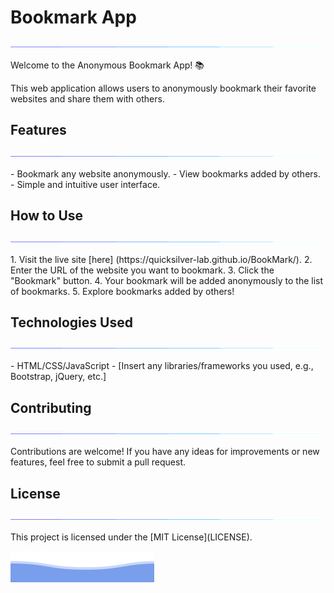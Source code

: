 # Bookmark App
<p align="center">
<img src="/assets/line.gif">             
</p>
Welcome to the Anonymous Bookmark App! 📚

This web application allows users to anonymously bookmark their favorite websites and share them with others.

## Features
<p align="center">
<img src="/assets/line.gif">             
</p>
- Bookmark any website anonymously.
- View bookmarks added by others.
- Simple and intuitive user interface.

## How to Use
<p align="center">
<img src="/assets/line.gif">             
</p>
1. Visit the live site [here] (https://quicksilver-lab.github.io/BookMark/).
2. Enter the URL of the website you want to bookmark.
3. Click the "Bookmark" button.
4. Your bookmark will be added anonymously to the list of bookmarks.
5. Explore bookmarks added by others!

## Technologies Used
<p align="center">
<img src="/assets/line.gif">             
</p>
- HTML/CSS/JavaScript
- [Insert any libraries/frameworks you used, e.g., Bootstrap, jQuery, etc.]

## Contributing
<p align="center">
<img src="/assets/line.gif">             
</p>
Contributions are welcome! If you have any ideas for improvements or new features, feel free to submit a pull request.

## License
<p align="center">
<img src="/assets/line.gif">             
</p>
This project is licensed under the [MIT License](LICENSE).

![QuickSilver](/assets/footer.svg)
